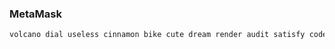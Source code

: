 ### MetaMask
```tex
volcano dial useless cinnamon bike cute dream render audit satisfy code curtain
```


